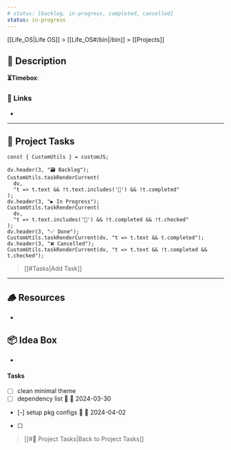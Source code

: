 ```yaml
---
# status: [backlog, in-progress, completed, cancelled]
status: in-progress
---
```


[[Life_OS|Life OS]] > [[Life_OS#/bin|/bin]] > [[Projects]]

## 📄 Description



**⏳Timebox**: 

### 🔗 Links

- 

---

## 📝 Project Tasks

```dataviewjs
const { CustomUtils } = customJS;

dv.header(3, "🗃️ Backlog");
CustomUtils.taskRenderCurrent(
  dv,
  "t => t.text && !t.text.includes('🛫') && !t.completed"
);
dv.header(3, "▶️ In Progress");
CustomUtils.taskRenderCurrent(
  dv,
  "t => t.text.includes('🛫') && !t.completed && !t.checked"
);
dv.header(3, "✅ Done");
CustomUtils.taskRenderCurrent(dv, "t => t.text && t.completed");
dv.header(3, "❌ Cancelled");
CustomUtils.taskRenderCurrent(dv, "t => t.text && !t.completed && t.checked");
```

> [[#Tasks|Add Task]]

---

## 🪵 Resources

- 

## 📦 Idea Box

- 

#### Tasks

<!-- Tasks: Add all tasks here. Task uses emojis as labels.
- [ ] <task> [⏫] [🛫] [📅 <date>] 
⏫: High priority
🛫: Started 
📅: Due date -->

- [ ] clean minimal theme
- [ ] dependency list 🛫 📅 2024-03-30
- [-] setup pkg configs 🛫 📅 2024-04-02
- [ ] 

> [[#📝 Project Tasks|Back to Project Tasks]]
